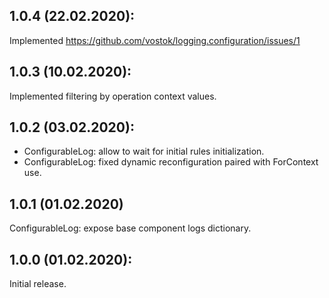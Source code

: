 ## 1.0.4 (22.02.2020):

Implemented https://github.com/vostok/logging.configuration/issues/1

## 1.0.3 (10.02.2020):

Implemented filtering by operation context values.

## 1.0.2 (03.02.2020):

- ConfigurableLog: allow to wait for initial rules initialization.
- ConfigurableLog: fixed dynamic reconfiguration paired with ForContext use.

## 1.0.1 (01.02.2020)

ConfigurableLog: expose base component logs dictionary.

## 1.0.0 (01.02.2020):

Initial release.